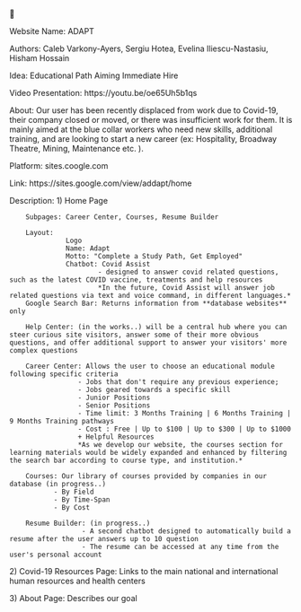 :monocle_face:
<p>Website Name: ADAPT
<p>Authors: Caleb Varkony-Ayers, Sergiu Hotea, Evelina Iliescu-Nastasiu, Hisham Hossain
<p>Idea: Educational Path Aiming Immediate Hire
<p>Video Presentation: https://youtu.be/oe65Uh5b1qs

<p>About: Our user has been recently displaced from work due to Covid-19, their company closed or moved, or there was insufficient work for them. It is mainly aimed at the blue collar workers who need new skills, additional training, and are looking to start a new career (ex: Hospitality, Broadway Theatre, Mining, Maintenance etc. ).
<p>Platform: sites.coogle.com
<p>Link: https://sites.google.com/view/addapt/home

<p>Description: 
 1) Home Page 
        
        Subpages: Career Center, Courses, Resume Builder
        
        Layout: 
                  Logo
                  Name: Adapt
                  Motto: "Complete a Study Path, Get Employed"
                  Chatbot: Covid Assist 
                          - designed to answer covid related questions, such as the latest COVID vaccine, treatments and help resources
                          *In the future, Covid Assist will answer job related questions via text and voice command, in different languages.*
        Google Search Bar: Returns information from **database websites** only 
        
        Help Center: (in the works..) will be a central hub where you can steer curious site visitors, answer some of their more obvious questions, and offer additional support to answer your visitors' more complex questions 
  
        Career Center: Allows the user to choose an educational module following specific criteria  
                     - Jobs that don't require any previous experience;
                     - Jobs geared towards a specific skill
                     - Junior Positions
                     - Senior Positions
                     - Time limit: 3 Months Training | 6 Months Training | 9 Months Training pathways
                     - Cost : Free | Up to $100 | Up to $300 | Up to $1000
                     + Helpful Resources
                     *As we develop our website, the courses section for learning materials would be widely expanded and enhanced by filtering the search bar according to course type, and institution.*
        
        Courses: Our library of courses provided by companies in our database (in progress..)
               - By Field
               - By Time-Span
               - By Cost
  
        Resume Builder: (in progress..)
                      - A second chatbot designed to automatically build a resume after the user answers up to 10 question
                      - The resume can be accessed at any time from the user's personal account
                      
 <p>2) Covid-19 Resources Page: Links to the main national and international human resources and health centers
 
 <p>3) About Page: Describes our goal
